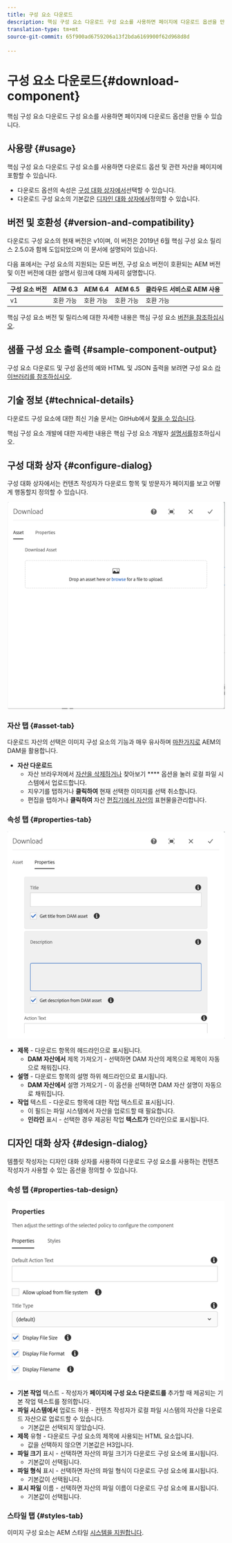 ```yaml
---
title: 구성 요소 다운로드
description: 핵심 구성 요소 다운로드 구성 요소를 사용하면 페이지에 다운로드 옵션을 만들 수 있습니다.
translation-type: tm+mt
source-git-commit: 65f900ad6759206a13f2bda6169900f62d968d8d

---
```



# 구성 요소 다운로드{#download-component}

핵심 구성 요소 다운로드 구성 요소를 사용하면 페이지에 다운로드 옵션을 만들 수 있습니다.

## 사용량 {#usage}

핵심 구성 요소 다운로드 구성 요소를 사용하면 다운로드 옵션 및 관련 자산을 페이지에 포함할 수 있습니다.

* 다운로드 옵션의 속성은 [구성 대화 상자에서](#configure-dialog)선택할 수 있습니다.
* 다운로드 구성 요소의 기본값은 [디자인 대화 상자에서](#design-dialog)정의할 수 있습니다.

## 버전 및 호환성 {#version-and-compatibility}

다운로드 구성 요소의 현재 버전은 v1이며, 이 버전은 2019년 6월 핵심 구성 요소 릴리스 2.5.0과 함께 도입되었으며 이 문서에 설명되어 있습니다.

다음 표에서는 구성 요소의 지원되는 모든 버전, 구성 요소 버전이 호환되는 AEM 버전 및 이전 버전에 대한 설명서 링크에 대해 자세히 설명합니다.

| 구성 요소 버전 | AEM 6.3 | AEM 6.4 | AEM 6.5 | 클라우드 서비스로 AEM 사용 |
|--- |--- |--- |---|---|
| v1 | 호환 가능 | 호환 가능 | 호환 가능 | 호환 가능 |

핵심 구성 요소 버전 및 릴리스에 대한 자세한 내용은 핵심 구성 요소 [버전을 참조하십시오](versions.md).

## 샘플 구성 요소 출력 {#sample-component-output}

구성 요소 다운로드 및 구성 옵션의 예와 HTML 및 JSON 출력을 보려면 구성 요소 [라이브러리를 참조하십시오](https://adobe.com/go/aem_cmp_library_download).

## 기술 정보 {#technical-details}

다운로드 구성 요소에 대한 최신 기술 문서는 GitHub에서 [찾을 수 있습니다](https://adobe.com/go/aem_cmp_tech_download_v1).

핵심 구성 요소 개발에 대한 자세한 내용은 핵심 구성 요소 개발자 [설명서를](developing.md)참조하십시오.

## 구성 대화 상자 {#configure-dialog}

구성 대화 상자에서는 컨텐츠 작성자가 다운로드 항목 및 방문자가 페이지를 보고 어떻게 행동할지 정의할 수 있습니다.

![](assets/screen-shot-2019-06-17-09.49.14.png)

### 자산 탭 {#asset-tab}

다운로드 자산의 선택은 이미지 구성 요소의 기능과 매우 유사하며 [마찬가지로](image.md) AEM의 DAM을 활용합니다.

* **자산 다운로드**
   * 자산 브라우저에서 [자산을 삭제하거나](https://docs.adobe.com/content/help/en/experience-manager-cloud-service/sites/authoring/fundamentals/environment-tools.html) 찾아보기 **** 옵션을 눌러 로컬 파일 시스템에서 업로드합니다.
   * 지우기를 탭하거나 **클릭하여** 현재 선택한 이미지를 선택 취소합니다.
   * 편집을 탭하거나 **클릭하여** 자산 [편집기에서 자산의](https://docs.adobe.com/content/help/en/experience-manager-cloud-service/assets/manage/manage-digital-assets.html) 표현물을관리합니다.

### 속성 탭 {#properties-tab}

![](assets/screen-shot-2019-06-17-09.49.51.png)

* **제목** - 다운로드 항목의 헤드라인으로 표시됩니다.
   * **DAM 자산에서** 제목 가져오기 - 선택하면 DAM 자산의 제목으로 제목이 자동으로 채워집니다.
* **설명** - 다운로드 항목의 설명 하위 헤드라인으로 표시됩니다.
   * **DAM 자산에서** 설명 가져오기 - 이 옵션을 선택하면 DAM 자산 설명이 자동으로 채워집니다.
* **작업** 텍스트 - 다운로드 항목에 대한 작업 텍스트로 표시됩니다.
   * 이 필드는 파일 시스템에서 자산을 업로드할 때 필요합니다.
   * **인라인** 표시 - 선택한 경우 제공된 작업 **텍스트가** 인라인으로 표시됩니다.

## 디자인 대화 상자 {#design-dialog}

템플릿 작성자는 디자인 대화 상자를 사용하여 다운로드 구성 요소를 사용하는 컨텐츠 작성자가 사용할 수 있는 옵션을 정의할 수 있습니다.

### 속성 탭 {#properties-tab-design}

![](assets/screen-shot-2019-06-17-10.04.31.png)

* **기본 작업** 텍스트 - 작성자가 **페이지에 구성 요소 다운로드를** 추가할 때 제공되는 기본 작업 텍스트를 정의합니다.
* **파일 시스템에서** 업로드 허용 - 컨텐츠 작성자가 로컬 파일 시스템의 자산을 다운로드 자산으로 업로드할 수 있습니다.
   * 기본값은 선택되지 않았습니다.
* **제목** 유형 - 다운로드 구성 요소의 제목에 사용되는 HTML 요소입니다.
   * 값을 선택하지 않으면 기본값은 H3입니다.
* **파일 크기** 표시 - 선택하면 자산의 파일 크기가 다운로드 구성 요소에 표시됩니다.
   * 기본값이 선택됩니다.
* **파일 형식** 표시 - 선택하면 자산의 파일 형식이 다운로드 구성 요소에 표시됩니다.
   * 기본값이 선택됩니다.
* **표시 파일** 이름 - 선택하면 자산의 파일 이름이 다운로드 구성 요소에 표시됩니다.
   * 기본값이 선택됩니다.

### 스타일 탭 {#styles-tab}

이미지 구성 요소는 AEM 스타일 [시스템을 지원합니다](authoring.md#component-styling).
